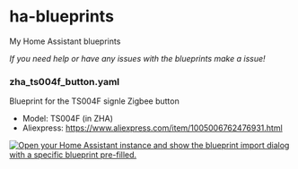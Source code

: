 # ha-blueprints
My Home Assistant blueprints

*If you need help or have any issues with the blueprints make a issue!*

### zha_ts004f_button.yaml
Blueprint for the TS004F signle Zigbee button
- Model: TS004F (in ZHA)
- Aliexpress: https://www.aliexpress.com/item/1005006762476931.html
  
[![Open your Home Assistant instance and show the blueprint import dialog with a specific blueprint pre-filled.](https://my.home-assistant.io/badges/blueprint_import.svg)](https://my.home-assistant.io/redirect/blueprint_import/?blueprint_url=https%3A%2F%2Fraw.githubusercontent.com%2FDanek309044%2Fha-blueprints%2Frefs%2Fheads%2Fmain%2Fzha_ts004f_button.yaml)
